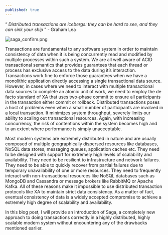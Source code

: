 ```yaml
---
published: true
---
```




“ _Distributed transactions are icebergs: they can be hard to see, and they can sink your ship_ ” - Graham Lea

![saga_confirm.png]({{site.baseurl}}/_posts/saga_confirm.png)


Transactions are fundamental to any software system in order to maintain consistency of data when it is being concurrently read and modified by multiple processes within such a system. We are all well aware of ACID transactional semantics that provides guarantees that each thread or process has exclusive access to the data during it’s interaction. Transactions work fine to enforce those guarantees when we have a monolithic application directly accessing a single transactional data source. However, in cases where we need to interact with multiple transactional data sources to complete an atomic unit of work, we need to employ the de facto standard of XA that uses two-phase commit to ensure all participants in the transaction either commit or rollback. Distributed transactions poses a host of problems even when a small number of participants are involved in a local transaction. It minimizes system throughput, severely limits our ability to scaling out transactional resources. Again, with increasing concurrency, the risk of contentions within the system becomes high and to an extent where performance is simply unacceptable.


Most modern systems are extremely distributed in nature and are usually composed of multiple geographically dispersed resources like databases, NoSQL data stores, messaging queues, application caches etc. They need to be designed with support for extremely high levels of scalability and availability.  They need to be resilient to infrastructure and network failures. They need to be able to quickly recover from partial failures due to temporary unavailability of one or more resources. They need to frequently interact with non-transactional resources like NoSQL databases such as MongoDB and Cassandra or message brokers like RabbitMQ or Apache Kafka. All of these reasons make it impossible to use distributed transaction protocols like XA to maintain strict data consistency. As a matter of fact, eventual consistency of data is a widely accepted compromise to achieve a extremely high degree of scalability and availability. 

In this blog post, I will provide an introduction of Saga, a completely new approach to doing transactions correctly in a highly distributed, highly scalable modern system without encountering any of the drawbacks mentioned earlier.
